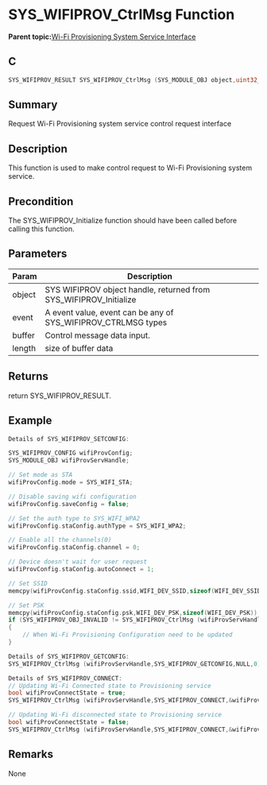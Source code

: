# SYS\_WIFIPROV\_CtrlMsg Function

**Parent topic:**[Wi-Fi Provisioning System Service Interface](GUID-EC779F2A-1DDD-4F5A-A648-47DE4498A25F.md)

## C

```c
SYS_WIFIPROV_RESULT SYS_WIFIPROV_CtrlMsg (SYS_MODULE_OBJ object,uint32_t event,void *buffer,uint32_t length )
```

## Summary

Request Wi-Fi Provisioning system service control request interface

## Description

This function is used to make control request to Wi-Fi Provisioning system service.

## Precondition

The SYS\_WIFIPROV\_Initialize function should have been called before calling this function.

## Parameters

|Param|Description|
|-----|-----------|
|object|SYS WIFIPROV object handle, returned from SYS\_WIFIPROV\_Initialize|
|event|A event value, event can be any of SYS\_WIFIPROV\_CTRLMSG types|
|buffer|Control message data input.|
|length|size of buffer data|

## Returns

return SYS\_WIFIPROV\_RESULT.

## Example

```c
Details of SYS_WIFIPROV_SETCONFIG:

SYS_WIFIPROV_CONFIG wifiProvConfig;
SYS_MODULE_OBJ wifiProvServHandle;

// Set mode as STA
wifiProvConfig.mode = SYS_WIFI_STA;

// Disable saving wifi configuration
wifiProvConfig.saveConfig = false;

// Set the auth type to SYS_WIFI_WPA2
wifiProvConfig.staConfig.authType = SYS_WIFI_WPA2;

// Enable all the channels(0)
wifiProvConfig.staConfig.channel = 0;

// Device doesn't wait for user request
wifiProvConfig.staConfig.autoConnect = 1;

// Set SSID
memcpy(wifiProvConfig.staConfig.ssid,WIFI_DEV_SSID,sizeof(WIFI_DEV_SSID));

// Set PSK
memcpy(wifiProvConfig.staConfig.psk,WIFI_DEV_PSK,sizeof(WIFI_DEV_PSK));
if (SYS_WIFIPROV_OBJ_INVALID != SYS_WIFIPROV_CtrlMsg (wifiProvServHandle,SYS_WIFIPROV_SETCONFIG,&wifiProvConfig,sizeof(SYS_WIFIPROV_CONFIG)))
{
    // When Wi-Fi Provisioning Configuration need to be updated
}

Details of SYS_WIFIPROV_GETCONFIG:
SYS_WIFIPROV_CtrlMsg (wifiProvServHandle,SYS_WIFIPROV_GETCONFIG,NULL,0);

Details of SYS_WIFIPROV_CONNECT:
// Updating Wi-Fi Connected state to Provisioning service
bool wifiProvConnectState = true;
SYS_WIFIPROV_CtrlMsg (wifiProvServHandle,SYS_WIFIPROV_CONNECT,&wifiProvConnectState,sizeof(wifiProvConnectState));

// Updating Wi-Fi disconnected state to Provisioning service
bool wifiProvConnectState = false;
SYS_WIFIPROV_CtrlMsg (wifiProvServHandle,SYS_WIFIPROV_CONNECT,&wifiProvConnectState,sizeof(wifiProvConnectState));

```

## Remarks

None

